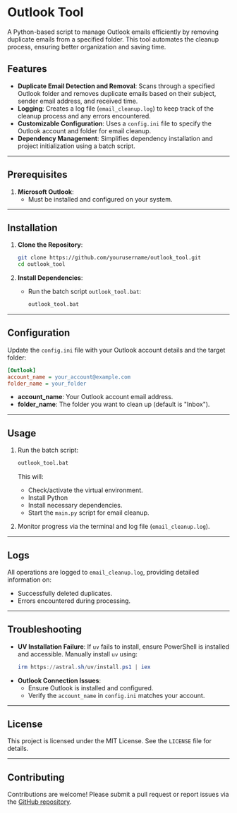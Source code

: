# Outlook Tool

A Python-based script to manage Outlook emails efficiently by removing duplicate emails from a specified folder. This tool automates the cleanup process, ensuring better organization and saving time.

## Features

- **Duplicate Email Detection and Removal**: Scans through a specified Outlook folder and removes duplicate emails based on their subject, sender email address, and received time.
- **Logging**: Creates a log file (`email_cleanup.log`) to keep track of the cleanup process and any errors encountered.
- **Customizable Configuration**: Uses a `config.ini` file to specify the Outlook account and folder for email cleanup.
- **Dependency Management**: Simplifies dependency installation and project initialization using a batch script.

---

## Prerequisites

1. **Microsoft Outlook**:
   - Must be installed and configured on your system.

---

## Installation

1. **Clone the Repository**:
   ```bash
   git clone https://github.com/yourusername/outlook_tool.git
   cd outlook_tool
   ```

2. **Install Dependencies**:

   - Run the batch script `outlook_tool.bat`:
     ```cmd
     outlook_tool.bat
     ```

---

## Configuration

Update the `config.ini` file with your Outlook account details and the target folder:

```ini
[Outlook]
account_name = your_account@example.com
folder_name = your_folder
```

- **account_name**: Your Outlook account email address.
- **folder_name**: The folder you want to clean up (default is "Inbox").

---

## Usage

1. Run the batch script:
   ```cmd
   outlook_tool.bat
   ```
   This will:
   - Check/activate the virtual environment.
   - Install Python
   - Install necessary dependencies.
   - Start the `main.py` script for email cleanup.

2. Monitor progress via the terminal and log file (`email_cleanup.log`).

---

## Logs

All operations are logged to `email_cleanup.log`, providing detailed information on:
- Successfully deleted duplicates.
- Errors encountered during processing.

---

## Troubleshooting

- **UV Installation Failure**: If `uv` fails to install, ensure PowerShell is installed and accessible. Manually install `uv` using:
  ```powershell
  irm https://astral.sh/uv/install.ps1 | iex
  ```
- **Outlook Connection Issues**:
  - Ensure Outlook is installed and configured.
  - Verify the `account_name` in `config.ini` matches your account.

---

## License

This project is licensed under the MIT License. See the `LICENSE` file for details.

---

## Contributing

Contributions are welcome! Please submit a pull request or report issues via the [GitHub repository](https://github.com/chlostos/outlook_tool).
